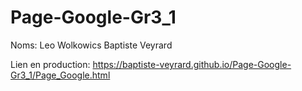 # Page-Google-Gr3_1

Noms: 
Leo Wolkowics
Baptiste Veyrard


Lien en production:
https://baptiste-veyrard.github.io/Page-Google-Gr3_1/Page_Google.html
